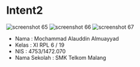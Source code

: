 # Intent2
![screenshot 65](https://cloud.githubusercontent.com/assets/22111021/19224519/d6e83b14-8eb1-11e6-865c-6dbaae0b52c5.png)
![screenshot 66](https://cloud.githubusercontent.com/assets/22111021/19224521/d6fb76b6-8eb1-11e6-8539-1a64af6ec0d7.png)
![screenshot 67](https://cloud.githubusercontent.com/assets/22111021/19224520/d6faec1e-8eb1-11e6-82aa-b800b42fa786.png)

* Nama : Mochammad Alauddin Almuayyad
* Kelas : XI RPL 6 / 19
* NIS : 4753/1472.070
* Nama Sekolah : SMK Telkom Malang
